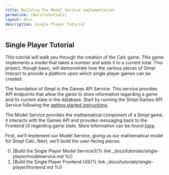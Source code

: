 ```yaml
---
title: Building the Model Service implementation
permalink: /docs/tutorials/
layout: docs
description: Single Player Tutorial
---
```


## Single Player Tutorial

This tutorial will walk you through the creation of the Calc game.
This game implements a model that takes a number and adds it to a current total.
This project, though basic, will demonstrate how the various pieces of Simpl interact to provide a platform
upon which single player games can be created.

The foundation of Simpl is the Games API Service.  This service provides API endpoints that allow the game
to store information regarding a game and its current state in the database. Start by running the
Simpl Games API Service following the [getting started instructions](../../getting_started/index.md).

The Model Service provides the mathematical component of a Simpl game, it interacts with the Games API and
provides messaging back to the Frontend UI regarding game state.  More information can be found [here](../../overview.md).

First, we'll implement our Model Service, giving us our mathematical model for Simpl Calc.
Next, we'll build the user-facing pieces.

0. [Build the Single Player Model Service]({% link _docs/tutorials/single-player/modelservice.md %})
0. [Build the Single Player Frontend UI]({% link _docs/tutorials/single-player/frontend.md %})
